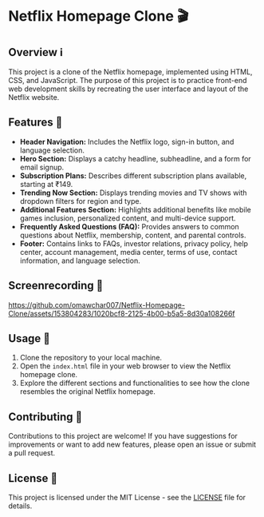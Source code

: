 # Netflix Homepage Clone 🎬

## Overview ℹ️

This project is a clone of the Netflix homepage, implemented using HTML, CSS, and JavaScript. The purpose of this project is to practice front-end web development skills by recreating the user interface and layout of the Netflix website.

## Features 🌟

- **Header Navigation:** Includes the Netflix logo, sign-in button, and language selection.
- **Hero Section:** Displays a catchy headline, subheadline, and a form for email signup.
- **Subscription Plans:** Describes different subscription plans available, starting at ₹149.
- **Trending Now Section:** Displays trending movies and TV shows with dropdown filters for region and type.
- **Additional Features Section:** Highlights additional benefits like mobile games inclusion, personalized content, and multi-device support.
- **Frequently Asked Questions (FAQ):** Provides answers to common questions about Netflix, membership, content, and parental controls.
- **Footer:** Contains links to FAQs, investor relations, privacy policy, help center, account management, media center, terms of use, contact information, and language selection.

## Screenrecording 📸
https://github.com/omawchar007/Netflix-Homepage-Clone/assets/153804283/1020bcf8-2125-4b00-b5a5-8d30a108266f


## Usage 🚀

1. Clone the repository to your local machine.
2. Open the `index.html` file in your web browser to view the Netflix homepage clone.
3. Explore the different sections and functionalities to see how the clone resembles the original Netflix homepage.

## Contributing 🤝

Contributions to this project are welcome! If you have suggestions for improvements or want to add new features, please open an issue or submit a pull request.

## License 📝

This project is licensed under the MIT License - see the [LICENSE](LICENSE) file for details.

